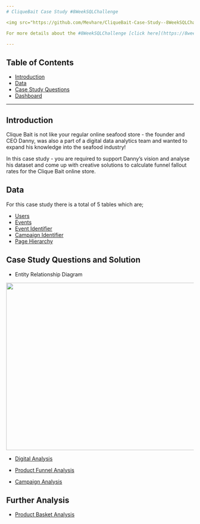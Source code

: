 ```yaml
---
# CliqueBait Case Study #8WeekSQLChallenge

<img src="https://github.com/Mevhare/CliqueBait-Case-Study--8WeekSQLChallenge/blob/main/Images/case_study.png" width="540" height="540">

For more details about the #8WeekSQLChallenge [click here](https://8weeksqlchallenge.com)

---
```

## Table of Contents
- [Introduction](#introduction)
- [Data](#data)
- [Case Study Questions](#case-study-questions)
- [Dashboard](#dashboard)
---
## Introduction
Clique Bait is not like your regular online seafood store - the founder and CEO Danny, was also a part of a digital data analytics team and wanted to expand his knowledge into the seafood industry!

In this case study - you are required to support Danny’s vision and analyse his dataset and come up with creative solutions to calculate funnel fallout rates for the Clique Bait online store.

## Data
For this case study there is a total of 5 tables which are;
- [Users](https://github.com/Mevhare/CliqueBait-Case-Study--8WeekSQLChallenge/blob/main/Data/users.csv)
- [Events](https://github.com/Mevhare/CliqueBait-Case-Study--8WeekSQLChallenge/blob/main/Data/events.csv)
- [Event Identifier](https://github.com/Mevhare/CliqueBait-Case-Study--8WeekSQLChallenge/blob/main/Data/event_identifier.csv)
- [Campaign Identifier](https://github.com/Mevhare/CliqueBait-Case-Study--8WeekSQLChallenge/blob/main/Data/campaign_identifier.csv)
- [Page Hierarchy](https://github.com/Mevhare/CliqueBait-Case-Study--8WeekSQLChallenge/blob/main/Data/page_hierarchy.csv)

## Case Study Questions and Solution
- Entity Relationship Diagram 
<img src="https://github.com/Mevhare/CliqueBait-Case-Study--8WeekSQLChallenge/blob/main/Solutions/A._Clique_Bait_ER_diagram.png" width="700" height="450">

- [Digital Analysis](https://github.com/Mevhare/CliqueBait-Case-Study--8WeekSQLChallenge/blob/main/Solutions/B.%20Digital%20Analysis.md)

- [Product Funnel Analysis](https://github.com/Mevhare/CliqueBait-Case-Study--8WeekSQLChallenge/blob/main/Solutions/C.%20Product%20Funnel%20Analysis.md)

- [Campaign Analysis](https://github.com/Mevhare/CliqueBait-Case-Study--8WeekSQLChallenge/blob/main/Solutions/D.%20Campaign%20Analysis.md)

## Further Analysis
- [Product Basket Analysis]()
